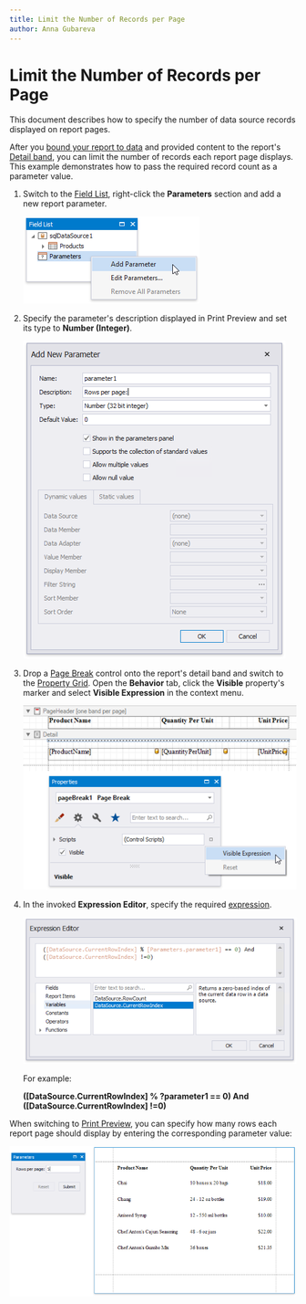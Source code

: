```yaml
---
title: Limit the Number of Records per Page
author: Anna Gubareva
---
```

# Limit the Number of Records per Page

This document describes how to specify the number of data source records displayed on report pages.

After you [bound your report to data](../../bind-to-data.md) and provided content to the report's [Detail band](../../introduction-to-banded-reports.md), you can limit the number of records each report page displays. This example demonstrates how to pass the required record count as a parameter value.

1. Switch to the [Field List](../../report-designer-tools/ui-panels/field-list.md), right-click the **Parameters** section and add a new report parameter.
	
	![](../../../../../images/eurd-win-shaping-filter-add-parameter.png)

2. Specify the parameter's description displayed in Print Preview and set its type to **Number (Integer)**.
	
	![](../../../../../images/eurd-win-shaping-limit-parameter-settings.png)

3. Drop a [Page Break](../../use-report-elements/use-basic-report-controls/page-break.md) control onto the report's detail band and switch to the [Property Grid](../../report-designer-tools/ui-panels/property-grid-tabbed-view.md). Open the **Behavior** tab, click the **Visible** property's marker and select **Visible Expression** in the context menu.
	
	![](../../../../../images/eurd-win-shaping-page-break-visible-property.png)

4. In the invoked **Expression Editor**, specify the required [expression](../../use-expressions.md).
	
	![](../../../../../images/eurd-win-shaping-page-break-visible-expression.png)
	
	For example:
	
	**([DataSource.CurrentRowIndex] % ?parameter1 == 0) And ([DataSource.CurrentRowIndex] !=0)**

When switching to [Print Preview](../../preview-print-and-export-reports.md), you can specify how many rows each report page should display by entering the corresponding parameter value:

![](../../../../../images/eurd-win-shaping-limit-rows-result.png)